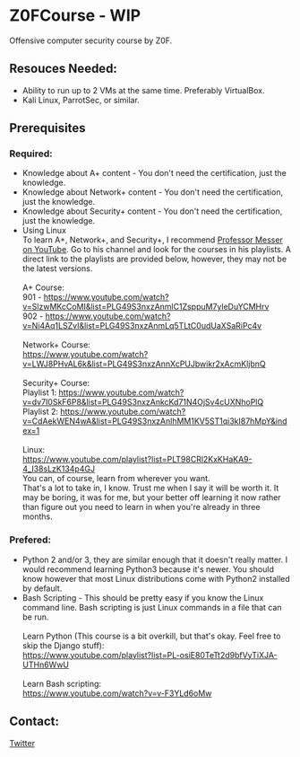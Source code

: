 # Z0FCourse - WIP
Offensive computer security course by Z0F.

## Resouces Needed:
* Ability to run up to 2 VMs at the same time. Preferably VirtualBox.
* Kali Linux, ParrotSec, or similar.

## Prerequisites
### Required:
* Knowledge about A+ content - You don't need the certification, just the knowledge.
* Knowledge about Network+ content - You don't need the certification, just the knowledge.
* Knowledge about Security+ content - You don't need the certification, just the knowledge.
* Using Linux
<br />To learn A+, Network+, and Security+, I recommend [Professor Messer on YouTube](https://www.youtube.com/user/professormesser). Go to his channel and look for the courses in his playlists. A direct link to the playlists are provided below, however, they may not be the latest versions.
<br /><br />A+ Course:
<br />901 - https://www.youtube.com/watch?v=SlzwMKcCoMI&list=PLG49S3nxzAnmlC1ZsppuM7yleDuYCMHrv
<br />902 - https://www.youtube.com/watch?v=Ni4Aq1LSZvI&list=PLG49S3nxzAnmLq5TLtC0udUaXSaRiPc4v
<br /><br />Network+ Course:
<br />https://www.youtube.com/watch?v=LWJ8PHvAL6k&list=PLG49S3nxzAnnXcPUJbwikr2xAcmKljbnQ
<br /><br />Security+ Course:
<br />Playlist 1: https://www.youtube.com/watch?v=dv7I0SkF6P8&list=PLG49S3nxzAnkcKd71N4OjSv4cUXNhoPlQ
<br />Playlist 2: https://www.youtube.com/watch?v=CdAekWEN4wA&list=PLG49S3nxzAnlhMM1KV5ST1qi3kI87hMpY&index=1
<br /><br />Linux:
<br />https://www.youtube.com/playlist?list=PLT98CRl2KxKHaKA9-4_I38sLzK134p4GJ
<br />You can, of course, learn from wherever you want. 
<br />That's a lot to take in, I know. Trust me when I say it will be worth it. It may be boring, it was for me, but your better off learning it now rather than figure out you need to learn in when you're already in three months.

### Prefered:
* Python 2 and/or 3, they are similar enough that it doesn't really matter. I would recommend learning Python3 because it's newer. You should know however that most Linux distributions come with Python2 installed by default.
* Bash Scripting - This should be pretty easy if you know the Linux command line. Bash scripting is just Linux commands in a file that can be run.
<br /><br />Learn Python (This course is a bit overkill, but that's okay. Feel free to skip the Django stuff):
<br />https://www.youtube.com/playlist?list=PL-osiE80TeTt2d9bfVyTiXJA-UTHn6WwU
<br /><br />Learn Bash scripting:
<br />https://www.youtube.com/watch?v=v-F3YLd6oMw

## Contact:
[Twitter](https://twitter.com/0xZ0F)
